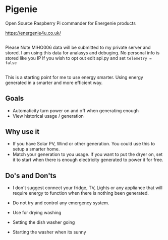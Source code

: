 # Pigenie
Open Source Raspberry Pi commander for Energenie products

https://energenie4u.co.uk/

##

Please Note MIHO006 data will be submitted to my private server and stored. I am using this data for analasys and debuging. No personal info is stored like you IP
If you wish to opt out edit api.py and set `telemetry = false`


##

This is a starting point for me to use energy smarter. Using energy generated in a smarter and more efficient way.

## Goals
  -  Automaticity turn power on and off when generating enough
  -  View historical usage / generation


## Why use it
  -  If you have Solar PV, Wind or other generation. You could use this to setup a smarter home.
  -  Match your generation to you usage. If you want to put the dryer on, set it to start when there is enough electricity generated to power it for free.
    
    
## Do's and Don'ts
  -  I don't suggest connect your fridge, TV, Lights or any appliance that will require energy to function when there is nothing been generated.
  -  Do not try and control any emergency system.
  
  -  Use for drying washing
  -  Setting the dish washer going
  -  Starting the washer when its sunny


